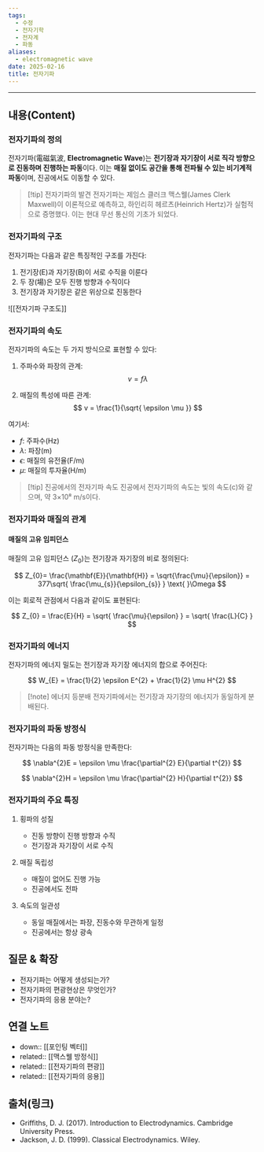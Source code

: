 ```yaml
---
tags:
  - 수정
  - 전자기학
  - 전자계
  - 파동
aliases:
  - electromagnetic wave
date: 2025-02-16
title: 전자기파
---
```


---

## 내용(Content)

### 전자기파의 정의

전자기파(電磁氣波, **Electromagnetic Wave**)는 **전기장과 자기장이 서로 직각 방향으로 진동하며 진행하는 파동**이다. 이는 **매질 없이도 공간을 통해 전파될 수 있는 비기계적 파동**이며, 진공에서도 이동할 수 있다.

>[!tip] 전자기파의 발견
>전자기파는 제임스 클러크 맥스웰(James Clerk Maxwell)이 이론적으로 예측하고, 하인리히 헤르츠(Heinrich Hertz)가 실험적으로 증명했다. 이는 현대 무선 통신의 기초가 되었다.

### 전자기파의 구조

전자기파는 다음과 같은 특징적인 구조를 가진다:

1. 전기장(E)과 자기장(B)이 서로 수직을 이룬다
2. 두 장(場)은 모두 진행 방향과 수직이다
3. 전기장과 자기장은 같은 위상으로 진동한다

![[전자기파 구조도]]

### 전자기파의 속도

전자기파의 속도는 두 가지 방식으로 표현할 수 있다:

1. 주파수와 파장의 관계:
$$
v = f \lambda
$$

2. 매질의 특성에 따른 관계:
$$
v =  \frac{1}{\sqrt{ \epsilon \mu }} 
$$

여기서:
- $f$: 주파수(Hz)
- $\lambda$: 파장(m)
- $\epsilon$: 매질의 유전율(F/m)
- $\mu$: 매질의 투자율(H/m)

>[!tip] 진공에서의 전자기파 속도
>진공에서 전자기파의 속도는 빛의 속도(c)와 같으며, 약 3×10⁸ m/s이다.


### 전자기파와 매질의 관계

#### 매질의 고유 임피던스

매질의 고유 임피던스 $(Z_{0})$는 전기장과 자기장의 비로 정의된다:

$$
Z_{0}= \frac{\mathbf{E}}{\mathbf{H}} = \sqrt{\frac{\mu}{\epsilon}} = 377\sqrt{ \frac{\mu_{s}}{\epsilon_{s}} } \text{ }\Omega
$$

이는 회로적 관점에서 다음과 같이도 표현된다:

$$
Z_{0} = \frac{E}{H} = \sqrt{ \frac{\mu}{\epsilon} } = \sqrt{ \frac{L}{C} }
$$

### 전자기파의 에너지

전자기파의 에너지 밀도는 전기장과 자기장 에너지의 합으로 주어진다:

$$
W_{E} = \frac{1}{2} \epsilon E^{2} + \frac{1}{2} \mu H^{2}
$$

>[!note] 에너지 등분배
>전자기파에서는 전기장과 자기장의 에너지가 동일하게 분배된다.

### 전자기파의 파동 방정식

전자기파는 다음의 파동 방정식을 만족한다:

$$
\nabla^{2}E = \epsilon \mu \frac{\partial^{2} E}{\partial t^{2}}
$$

$$
\nabla^{2}H = \epsilon \mu \frac{\partial^{2} H}{\partial t^{2}}
$$

### 전자기파의 주요 특징

1. 횡파의 성질
   - 진동 방향이 진행 방향과 수직
   - 전기장과 자기장이 서로 수직

2. 매질 독립성
   - 매질이 없어도 진행 가능
   - 진공에서도 전파

3. 속도의 일관성
   - 동일 매질에서는 파장, 진동수와 무관하게 일정
   - 진공에서는 항상 광속

## 질문 & 확장

- 전자기파는 어떻게 생성되는가?
- 전자기파의 편광현상은 무엇인가?
- 전자기파의 응용 분야는?

## 연결 노트

- down:: [[포인팅 벡터]]
- related:: [[맥스웰 방정식]]
- related:: [[전자기파의 편광]]
- related:: [[전자기파의 응용]]

## 출처(링크)

- Griffiths, D. J. (2017). Introduction to Electrodynamics. Cambridge University Press.
- Jackson, J. D. (1999). Classical Electrodynamics. Wiley.





